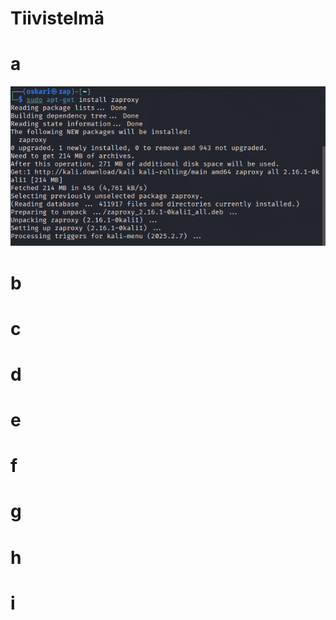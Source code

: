 # Tiivistelmä
# a
![Alt text](https://github.com/OskariSalovaara/Tunkeutumistestaus-OskariSalovaara/blob/main/images/h3a.png)
# b
# c
# d
# e
# f
# g
# h
# i
